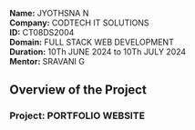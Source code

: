**Name:** JYOTHSNA N <br>
**Company:** CODTECH IT SOLUTIONS <br>
**ID:**  CT08DS2004 <br>
**Domain:** FULL STACK WEB DEVELOPMENT <br>
**Duration:** 10Th JUNE 2024 to 10Th JULY 2024 <br>
**Mentor:** SRAVANI G <br>

## Overview of the Project

### Project: PORTFOLIO WEBSITE
